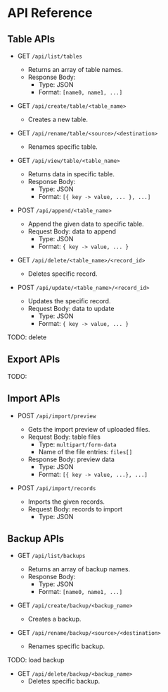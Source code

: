 # API Reference

## Table APIs

- GET `/api/list/tables`
    - Returns an array of table names.
    - Response Body:
        - Type: JSON
        - Format: `[name0, name1, ...]`

- GET `/api/create/table/<table_name>`
    - Creates a new table.

- GET `/api/rename/table/<source>/<destination>`
    - Renames specific table.

- GET `/api/view/table/<table_name>`
    - Returns data in specific table.
    - Response Body:
        - Type: JSON
        - Format: `[{ key -> value, ... }, ...]`

- POST `/api/append/<table_name>`
    - Append the given data to specific table.
    - Request Body: data to append
        - Type: JSON
        - Format: `{ key -> value, ... }`

- GET `/api/delete/<table_name>/<record_id>`
    - Deletes specific record.

- POST `/api/update/<table_name>/<record_id>`
    - Updates the specific record.
    - Request Body: data to update
        - Type: JSON
        - Format: `{ key -> value, ... }`

TODO: delete

## Export APIs

TODO:

## Import APIs

- POST `/api/import/preview`
    - Gets the import preview of uploaded files.
    - Request Body: table files
        - Type: `multipart/form-data`
        - Name of the file entries: `files[]`
    - Response Body: preview data
        - Type: JSON
        - Format: `[{ key -> value, ...}, ...]`

- POST `/api/import/records`
    - Imports the given records.
    - Request Body: records to import
        - Type: JSON

## Backup APIs

- GET `/api/list/backups`
    - Returns an array of backup names.
    - Response Body:
        - Type: JSON
        - Format: `[name0, name1, ...]`

- GET `/api/create/backup/<backup_name>`
    - Creates a backup.

- GET `/api/rename/backup/<source>/<destination>`
    - Renames specific backup.

TODO: load backup

- GET `/api/delete/backup/<backup_name>`
    - Deletes specific backup.

